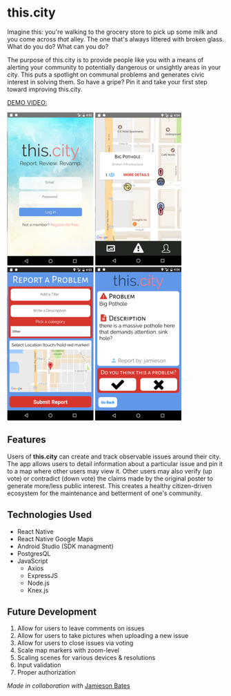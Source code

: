 # this.city

Imagine this: you're walking to the grocery store to pick up some milk and you come across *that* alley. The one that's always littered with broken glass. What do you do? What can you do?

The purpose of this.city is to provide people like you with a means of alerting your community to potentially dangerous or unsightly areas in your city. This puts a spotlight on communal problems and generates civic interest in solving them. So have a gripe? Pin it and take your first step toward improving this.city.  

[DEMO VIDEO:](https://youtu.be/GdP45lDkTq0)

[![this.city: Login](/screenshots/login.png)](https://github.com/xchau/Q3-Project-Front-End)
[![this.city: Map View](/screenshots/map.png)](https://github.com/xchau/Q3-Project-Front-End)
[![this.city: Reporting Issues](/screenshots/report.png)](https://github.com/xchau/Q3-Project-Front-End)
[![this.city: Viewing Issues](/screenshots/problem.png)](https://github.com/xchau/Q3-Project-Front-End)

## Features
Users of **this.city** can create and track observable issues around their city. The app allows users to detail information about a particular issue and pin it to a map where other users may view it. Other users may also verify (up vote) or contradict (down vote) the claims made by the original poster to generate more/less public interest. This creates a healthy citizen-driven ecosystem for the maintenance and betterment of one's community.

## Technologies Used
* React Native
* React Native Google Maps
* Android Studio (SDK managment)
* PostgresQL
* JavaScript
  * Axios
  * ExpressJS
  * Node.js
  * Knex.js

## Future Development
1. Allow for users to leave comments on issues
2. Allow for users to take pictures when uploading a new issue
3. Allow for users to close issues via voting
4. Scale map markers with zoom-level
5. Scaling scenes for various devices & resolutions
6. Input validation
7. Proper authorization

*Made in collaboration with* [Jamieson Bates](https://github.com/jamiesonbates)
